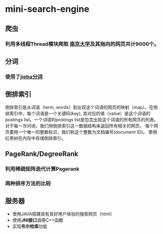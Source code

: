 # mini-search-engine
## 爬虫
### 利用多线程Thread模块爬取 [南京大学](http://www.nju.edu.cn)及其指向的网页共计9000个。

## 分词
### 使用了[jieba分词](https://github.com/fxsjy/jieba)

## 倒排索引
倒排索引是从词语（term, words）到出现这个词语的网页的映射（map）。在倒排索引中，每个词语是一个关键码(key), 其对应的值（value）是这个词语的postings list。一个词语的postings list是包含出现这个词语的所有网页的列表。对于每一次问询，我们用倒排索引这一数据结构来返回所有相关的网页。
每个网页要用一个唯一的整数标识，我们称这个整数为文档编号(document ID)。
使用红黑树在内存中存储倒排索引。
## PageRank/DegreeRank
### 利用稀疏矩阵迭代计算Pagerank
### 两种排序方法的比较

## 服务器
- 使用JAVA搭建具有良好用户体验的搜索网页（html）
- 使用**JNI接口**调用C++函数
- 实现**布尔检索**功能
